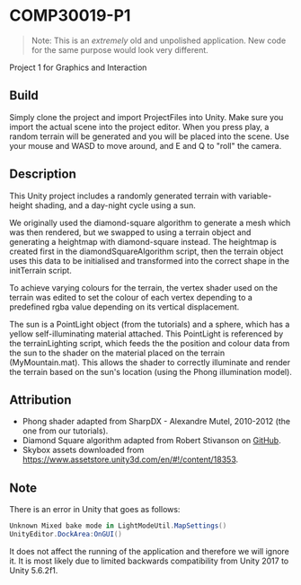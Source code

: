 COMP30019-P1
============

> Note: This is an _extremely_ old and unpolished application. New code for the same purpose would look very different.

Project 1 for Graphics and Interaction

Build
-----

Simply clone the project and import ProjectFiles into Unity. Make sure you import the actual scene into the project editor. When you press play, a random terrain will be generated and you will be placed into the scene. Use your mouse and WASD to move around, and E and Q to "roll" the camera.

Description
-----------

This Unity project includes a randomly generated terrain with variable-height shading, and a day-night cycle using a sun.

We originally used the diamond-square algorithm to generate a mesh which was then rendered, but we swapped to using a terrain object and generating a heightmap with diamond-square instead. The heightmap is created first in the diamondSquareAlgorithm script, then the terrain object uses this data to be initialised and transformed into the correct shape in the initTerrain script.

To achieve varying colours for the terrain, the vertex shader used on the terrain was edited to set the colour of each vertex depending to a predefined rgba value depending on its vertical displacement.

The sun is a PointLight object (from the tutorials) and a sphere, which has a yellow self-illuminating material attached. This PointLight is referenced by the terrainLighting script, which feeds the the position and colour data from the sun to the shader on the material placed on the terrain (MyMountain.mat). This allows the shader to correctly illuminate and render the terrain based on the sun's location (using the Phong illumination model). 

Attribution
-----------

-	Phong shader adapted from SharpDX - Alexandre Mutel, 2010-2012 (the one from our tutorials).
-	Diamond Square algorithm adapted from Robert Stivanson on [GitHub](https://github.com/RobertStivanson/Unity-Diamond-Square/blob/master/src/DiamondSquare.cs).
-	Skybox assets downloaded from https://www.assetstore.unity3d.com/en/#!/content/18353.

Note
----

There is an error in Unity that goes as follows:

```cs
Unknown Mixed bake mode in LightModeUtil.MapSettings()
UnityEditor.DockArea:OnGUI()
```

It does not affect the running of the application and therefore we will ignore it. It is most likely due to limited backwards compatibility from Unity 2017 to Unity 5.6.2f1.
